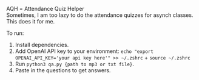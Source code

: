 AQH = Attendance Quiz Helper <br>
Sometimes, I am too lazy to do the attendance quizzes for asynch classes. This does it for me. 

To run: 
1. Install dependencies.
2. Add OpenAI API key to your environment: `echo "export OPENAI_API_KEY='your api key here'" >> ~/.zshrc` + `source ~/.zshrc`
3. Run `python3 qa.py {path to mp3 or txt file}`.
4. Paste in the questions to get answers.
